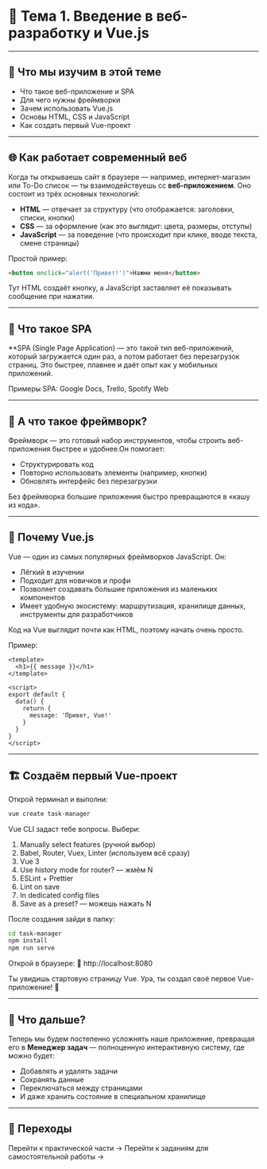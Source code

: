 # 🔹 Тема 1. Введение в веб-разработку и Vue.js

---

## 🚀 Что мы изучим в этой теме

- Что такое веб-приложение и SPA
- Для чего нужны фреймворки
- Зачем использовать Vue.js
- Основы HTML, CSS и JavaScript
- Как создать первый Vue-проект

---

## 🌐 Как работает современный веб

Когда ты открываешь сайт в браузере — например, интернет-магазин или To-Do список — ты взаимодействуешь сс **веб-приложением**. Оно состоит из трёх основных технологий:

- **HTML** — отвечает за структуру (что отображается: заголовки, списки, кнопки)
- **CSS** — за оформление (как это выглядит: цвета, размеры, отступы)
- **JavaScript** — за поведение (что происходит при клике, вводе текста, смене страницы)

Простой пример:

```html
<button onclick="alert('Привет!')">Нажми меня</button>
```

Тут HTML создаёт кнопку, а JavaScript заставляет её показывать сообщение при нажатии.

---

## 🧠 Что такое SPA

**SPA (Single Page Application) — это такой тип веб-приложений, который загружается один раз, а потом работает без перезагрузок страниц. Это быстрее, плавнее и даёт опыт как у мобильных приложений.

Примеры SPA: Google Docs, Trello, Spotify Web

---

## 🧰 А что такое фреймворк?

Фреймворк — это готовый набор инструментов, чтобы строить веб-приложения быстрее и удобнее.Он помогает:

* Структурировать код
* Повторно использовать элементы (например, кнопки)
* Обновлять интерфейс без перезагрузки

Без фреймворка большие приложения быстро превращаются в «кашу из кода».

---

## 🌱 Почему Vue.js

Vue — один из самых популярных фреймворков JavaScript. Он:

* Лёгкий в изучении
* Подходит для новичков и профи
* Позволяет создавать большие приложения из маленьких компонентов
* Имеет удобную экосистему: маршрутизация, хранилище данных, инструменты для разработчиков

Код на Vue выглядит почти как HTML, поэтому начать очень просто.

Пример:

```vue
<template>
  <h1>{{ message }}</h1>
</template>

<script>
export default {
  data() {
    return {
      message: 'Привет, Vue!'
    }
  }
}
</script>
```

---

## 🏗 Создаём первый Vue-проект

Открой терминал и выполни:

```bash
vue create task-manager
```

Vue CLI задаст тебе вопросы. Выбери:

1. Manually select features (ручной выбор)
2. Babel, Router, Vuex, Linter (используем всё сразу)
3. Vue 3
4. Use history mode for router? — жмём N
5. ESLint + Prettier
6. Lint on save
7. In dedicated config files
8. Save as a preset? — можешь нажать N
   
После создания зайди в папку:

```bash
cd task-manager
npm install
npm run serve
```

Открой в браузере:
🔗 http://localhost:8080

Ты увидишь стартовую страницу Vue. Ура, ты создал своё первое Vue-приложение! 🎉

---

## 🧩 Что дальше?

Теперь мы будем постепенно усложнять наше приложение, превращая его в **Менеджер задач** — полноценную интерактивную систему, где можно будет:

* Добавлять и удалять задачи
* Сохранять данные
* Переключаться между страницами
* И даже хранить состояние в специальном хранилище
  
---

## 🔗 Переходы

Перейти к практической части →
Перейти к заданиям для самостоятельной работы →